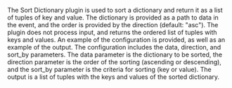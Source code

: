 The Sort Dictionary plugin is used to sort a dictionary and return it as a list of tuples of key and value. The dictionary is provided as a path to data in the event, and the order is provided by the direction (default: "asc"). The plugin does not process input, and returns the ordered list of tuples with keys and values. An example of the configuration is provided, as well as an example of the output. The configuration includes the data, direction, and sort_by parameters. The data parameter is the dictionary to be sorted, the direction parameter is the order of the sorting (ascending or descending), and the sort_by parameter is the criteria for sorting (key or value). The output is a list of tuples with the keys and values of the sorted dictionary.